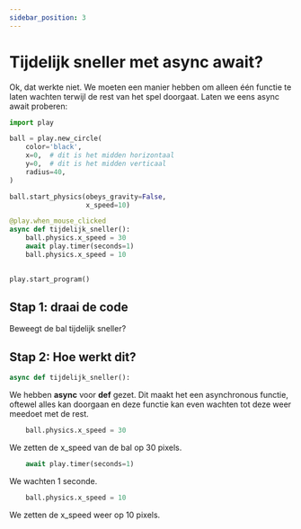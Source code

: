 ```yaml
---
sidebar_position: 3
---
```


# Tijdelijk sneller met async await?

Ok, dat werkte niet. We moeten een manier hebben om alleen één functie te laten wachten
terwijl de rest van het spel doorgaat.
Laten we eens async await proberen:

```python 
import play

ball = play.new_circle(
    color='black',
    x=0,  # dit is het midden horizontaal
    y=0,  # dit is het midden verticaal
    radius=40,
)

ball.start_physics(obeys_gravity=False,
                   x_speed=10)

@play.when_mouse_clicked
async def tijdelijk_sneller():
    ball.physics.x_speed = 30
    await play.timer(seconds=1)
	ball.physics.x_speed = 10
	

play.start_program()
```

## Stap 1: draai de code
Beweegt de bal tijdelijk sneller?

## Stap 2: Hoe werkt dit?

```python
async def tijdelijk_sneller():
```
We hebben **async** voor **def** gezet. Dit maakt het een asynchronous functie, oftewel alles kan doorgaan en deze functie kan even wachten tot deze weer meedoet met de rest.

```python
    ball.physics.x_speed = 30
```
We zetten de x_speed van de bal op 30 pixels.

```python
    await play.timer(seconds=1)
```
We wachten 1 seconde. 

```python
	ball.physics.x_speed = 10
```
We zetten de x_speed weer op 10 pixels.
